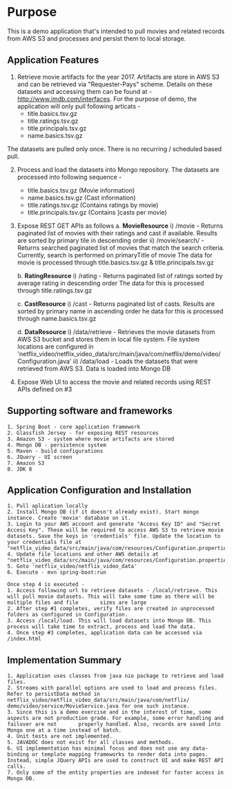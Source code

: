 # Purpose
This is a demo application that's intended to pull movies and related records from AWS S3 and processes and persist them to local storage.

## Application Features
 
1. Retrieve movie artifacts for the year 2017. Artifacts are store in AWS S3 and can be retrieved via "Requester-Pays" scheme. Details on these datasets and accessing them can be found at - http://www.imdb.com/interfaces.
For the purpose of demo, the application will only pull following articats - 
	* title.basics.tsv.gz
	* title.ratings.tsv.gz
	* title.principals.tsv.gz
	* name.basics.tsv.gz

The datasets are pulled only once. There is no recurring / scheduled based pull. 

2. Process and load the datasets into Mongo repository. The datasets are processed into following sequence - 
	* title.basics.tsv.gz (Movie information)
	* name.basics.tsv.gz (Cast information)
	* title.ratings.tsv.gz (Contains ratings by movie)
	* title.principals.tsv.gz (Contains ]casts per movie)

3. Expose REST GET APIs as follows 
	a. **MovieResource**
		i) /movie - Returns paginated list of movies with their ratings and cast if available. Results are sorted by primary tile in descending order
		ii) /movie/search/<searchTerm> - Returns searched paginated list of movies that match the search criteria. Currently, search is performed on primaryTitle of 			movie
   	The data for movie is processed through title.basics.tsv.gz & title.principals.tsv.gz

	b. **RatingResource**
   		i) /rating - Returns paginated list of ratings sorted by average rating in descending order
   		The data for this is processed through title.ratings.tsv.gz 

	c. **CastResource**
   		i) /cast - Returns paginated list of casts. Results are sorted by primary name in ascending order
   he data for this is processed through name.basics.tsv.gz 

	d. **DataResource**
   		i) /data/retrieve - Retrieves the movie datasets from AWS S3 bucket and stores them in local file system. File system locations are configured in 		'netflix_video/netflix_video_data/src/main/java/com/netflix/demo/video/Configuration.java'
   		ii) /data/load - Loads the datasets that were retrieved from AWS S3. Data is loaded into Mongo DB

4. Expose Web UI to access the movie and related records using REST APIs defined on #3


## Supporting software and frameworks
	1. Spring Boot - core application framework
	2. Glassfish Jersey - for exposing REST resources
	3. Amazon S3 - system where movie artifacts are stored
	4. Mongo DB - persistence system
	5. Maven - build configurations
	6. JQuery - UI screen
	7. Amazon S3
	8. JDK 8


## Application Configuration and Installation
	1. Pull aplication locally
	2. Install Mongo DB (if it doesn't already exist). Start mongo instance. Create 'movie' database on it.
	3. Login to your AWS account and generate "Access Key ID" and "Secret Access Key". These will be required to access AWS S3 to retrieve movie datasets. Save the keys in 'credentials' file. Update the location to your credentials file at "netflix_video_data/src/main/java/com/resources/Configuration.properties"
	4. Update file locations and other AWS details at "netflix_video_data/src/main/java/com/resources/Configuration.properties"
	5. Goto 'netflix_video/netflix_video_data'
	6. Execute - mvn spring-boot:run

	Once step 4 is executed -
	1. Access following url to retrieve datasets - /local/retrieve. This will pull movie datasets. This will take some time as there will be multiple files and file 	   sizes are large
	2. After step #1 completes, verify files are created in unprocessed folders as configured in Configuration.
	3. Access /local/load. This will load datasets into Mongo DB. This process will take time to extract, process and load the data.
	4. Once step #3 completes, application data can be accessed via /index.html 

## Implementation Summary
	1. Application uses classes from java nio package to retrieve and load files.
	2. Streams with parallel options are used to load and process files. Refer to persistData method in netflix_video/netflix_video_data/src/main/java/com/netflix/		   demo/video/service/MovieService.java for one such instance.
	3. Since this is a demo exercise and in the interest of time, some aspects are not production grade. For example, some error handling and failover are not 		 properly handled. Also, records are saved into Mongo one at a time instead of batch.
	4. Unit tests are not implemented.
	5. JAVADOC does not exist for all classes and methods.
	6. UI implementation has minimal focus and does not use any data-binding or template mapping frameworks to render data into pages. Instead, simple JQuery APIs are used to construct UI and make REST API calls.
	7. Only some of the entity properties are indexed for faster access in Mongo DB.
